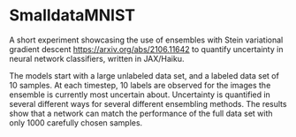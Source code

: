 # SmalldataMNIST
A short experiment showcasing the use of ensembles with Stein variational gradient descent https://arxiv.org/abs/2106.11642 to quantify uncertainty in neural network classifiers, written in JAX/Haiku.

The models start with a large unlabeled data set, and a labeled data set of 10 samples. At each timestep, 10 labels are observed for the images the ensemble is currently most uncertain about. Uncertainty is quantified in several different ways for several different ensembling methods.
The results show that a network can match the performance of the full data set with only 1000 carefully chosen samples.


